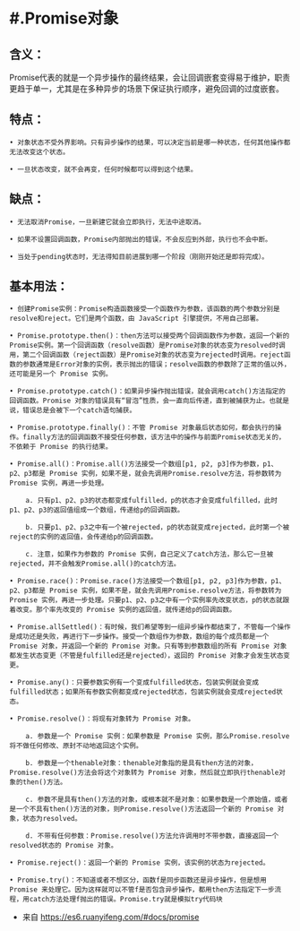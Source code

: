 # #.Promise对象
## 含义：  
Promise代表的就是一个异步操作的最终结果，会让回调嵌套变得易于维护，职责更趋于单一，尤其是在多种异步的场景下保证执行顺序，避免回调的过度嵌套。  

## 特点：  

	• 对象状态不受外界影响。只有异步操作的结果，可以决定当前是哪一种状态，任何其他操作都无法改变这个状态。  

	• 一旦状态改变，就不会再变，任何时候都可以得到这个结果。  

## 缺点：  

	• 无法取消Promise，一旦新建它就会立即执行，无法中途取消。  

	• 如果不设置回调函数，Promise内部抛出的错误，不会反应到外部，执行也不会中断。  

	• 当处于pending状态时，无法得知目前进展到哪一个阶段（刚刚开始还是即将完成）。  

## 基本用法：  

	• 创建Promise实例：Promise构造函数接受一个函数作为参数，该函数的两个参数分别是resolve和reject。它们是两个函数，由 JavaScript 引擎提供，不用自己部署。  

	• Promise.prototype.then()：then方法可以接受两个回调函数作为参数，返回一个新的Promise实例。第一个回调函数（resolve函数）是Promise对象的状态变为resolved时调用，第二个回调函数（reject函数）是Promise对象的状态变为rejected时调用。reject函数的参数通常是Error对象的实例，表示抛出的错误；resolve函数的参数除了正常的值以外，还可能是另一个 Promise 实例。  

	• Promise.prototype.catch()：如果异步操作抛出错误，就会调用catch()方法指定的回调函数。Promise 对象的错误具有“冒泡”性质，会一直向后传递，直到被捕获为止。也就是说，错误总是会被下一个catch语句捕获。  

	• Promise.prototype.finally()：不管 Promise 对象最后状态如何，都会执行的操作。finally方法的回调函数不接受任何参数，该方法中的操作与前面Promise状态无关的，不依赖于 Promise 的执行结果。  

	• Promise.all()：Promise.all()方法接受一个数组[p1, p2, p3]作为参数，p1、p2、p3都是 Promise 实例，如果不是，就会先调用Promise.resolve方法，将参数转为 Promise 实例，再进一步处理。  

		a. 只有p1、p2、p3的状态都变成fulfilled，p的状态才会变成fulfilled，此时p1、p2、p3的返回值组成一个数组，传递给p的回调函数。  

		b. 只要p1、p2、p3之中有一个被rejected，p的状态就变成rejected，此时第一个被reject的实例的返回值，会传递给p的回调函数。  

		c. 注意，如果作为参数的 Promise 实例，自己定义了catch方法，那么它一旦被rejected，并不会触发Promise.all()的catch方法。  

	• Promise.race()：Promise.race()方法接受一个数组[p1, p2, p3]作为参数，p1、p2、p3都是 Promise 实例，如果不是，就会先调用Promise.resolve方法，将参数转为 Promise 实例，再进一步处理。只要p1、p2、p3之中有一个实例率先改变状态，p的状态就跟着改变。那个率先改变的 Promise 实例的返回值，就传递给p的回调函数。  

	• Promise.allSettled()：有时候，我们希望等到一组异步操作都结束了，不管每一个操作是成功还是失败，再进行下一步操作。接受一个数组作为参数，数组的每个成员都是一个 Promise 对象，并返回一个新的 Promise 对象。只有等到参数数组的所有 Promise 对象都发生状态变更（不管是fulfilled还是rejected），返回的 Promise 对象才会发生状态变更。  

	• Promise.any()：只要参数实例有一个变成fulfilled状态，包装实例就会变成fulfilled状态；如果所有参数实例都变成rejected状态，包装实例就会变成rejected状态。  

	• Promise.resolve()：将现有对象转为 Promise 对象。  

		a. 参数是一个 Promise 实例：如果参数是 Promise 实例，那么Promise.resolve将不做任何修改、原封不动地返回这个实例。  

		b. 参数是一个thenable对象：thenable对象指的是具有then方法的对象，Promise.resolve()方法会将这个对象转为 Promise 对象，然后就立即执行thenable对象的then()方法。  

		c. 参数不是具有then()方法的对象，或根本就不是对象：如果参数是一个原始值，或者是一个不具有then()方法的对象，则Promise.resolve()方法返回一个新的 Promise 对象，状态为resolved。  

		d. 不带有任何参数：Promise.resolve()方法允许调用时不带参数，直接返回一个resolved状态的 Promise 对象。   

	• Promise.reject()：返回一个新的 Promise 实例，该实例的状态为rejected。  

	• Promise.try()：不知道或者不想区分，函数f是同步函数还是异步操作，但是想用 Promise 来处理它。因为这样就可以不管f是否包含异步操作，都用then方法指定下一步流程，用catch方法处理f抛出的错误。Promise.try就是模拟try代码块  

* 来自 <https://es6.ruanyifeng.com/#docs/promise> 
